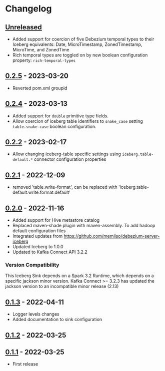 # Changelog

## [Unreleased]

- Added support for coercion of five Debezium temporal types to their Iceberg equivalents: Date, MicroTimestamp, ZonedTimestamp, MicroTime, and ZonedTime
- Rich temporal types are toggled on by new boolean configuration property: `rich-temporal-types`

## [0.2.5] - 2023-03-20

-   Reverted pom.xml groupid

## [0.2.4] - 2023-03-13

-   Added support for `double` primitive type fields.
-   Allow coercion of iceberg table identifiers to `snake_case` setting `table.snake-case` boolean configuration.

## [0.2.2] - 2023-02-17

-   Allow changing iceberg-table specific settings using `iceberg.table-default.*` connector configuration properties

## [0.2.1] - 2022-12-09

-   removed 'table.write-format', can be replaced with 'iceberg.table-default.write.format.default'

## [0.2.0] - 2022-11-16

-   Added support for Hive metastore catalog
-   Replaced maven-shade plugin with maven-assembly. To add hadoop default configuration files
-   Integrated updates from <https://github.com/memiiso/debezium-server-iceberg>
-   Updated Iceberg to 1.0.0
-   Updated to Kafka Connect API 3.2.2

### Version Compatibility

This Iceberg Sink depends on a Spark 3.2 Runtime, which depends on a specific jackson minor version. 
Kafka Connect >= 3.2.3 has updated the jackson version to an incompatible minor release (2.13)

## [0.1.3] - 2022-04-11

-   Logger levels changes
-   Added documentation to sink configuration

## [0.1.2] - 2022-03-25

## [0.1.1] - 2022-03-25

-   First release

[Unreleased]: https://github.com/getindata/kafka-connect-iceberg-sink/compare/0.2.5...HEAD

[0.2.5]: https://github.com/getindata/kafka-connect-iceberg-sink/compare/0.2.4...0.2.5

[0.2.4]: https://github.com/getindata/kafka-connect-iceberg-sink/compare/0.2.2...0.2.4

[0.2.2]: https://github.com/getindata/kafka-connect-iceberg-sink/compare/0.2.1...0.2.2

[0.2.1]: https://github.com/getindata/kafka-connect-iceberg-sink/compare/0.2.0...0.2.1

[0.2.0]: https://github.com/getindata/kafka-connect-iceberg-sink/compare/0.1.3...0.2.0

[0.1.3]: https://github.com/getindata/kafka-connect-iceberg-sink/compare/0.1.2...0.1.3

[0.1.2]: https://github.com/getindata/kafka-connect-iceberg-sink/compare/0.1.1...0.1.2

[0.1.1]: https://github.com/getindata/kafka-connect-iceberg-sink/compare/1190003ddc686273cb9ad28ce7dd2d8e458471d7...0.1.1

